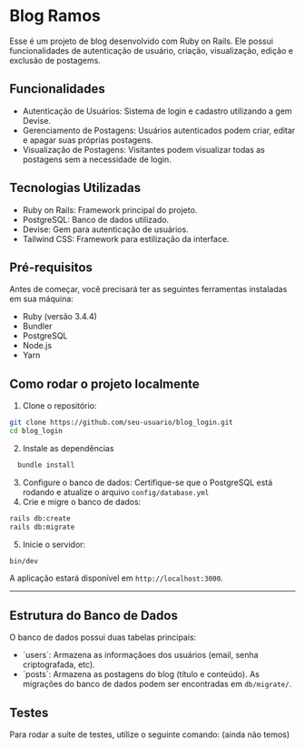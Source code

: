 # Blog Ramos
Esse é um projeto de blog desenvolvido com Ruby on Rails. Ele possui funcionalidades de autenticação de usuário, criação, visualização, edição e exclusão de postagems.

## Funcionalidades
- Autenticação de Usuários: Sistema de login e cadastro utilizando a gem Devise.
- Gerenciamento de Postagens: Usuários autenticados podem criar, editar e apagar suas próprias postagens.
- Visualização de Postagens: Visitantes podem visualizar todas as postagens sem a necessidade de login.

## Tecnologias Utilizadas
- Ruby on Rails: Framework principal do projeto.
- PostgreSQL: Banco de dados utilizado.
- Devise: Gem para autenticação de usuários.
- Tailwind CSS: Framework para estilização da interface.

## Pré-requisitos
Antes de começar, você precisará ter as seguintes ferramentas instaladas em sua máquina:
- Ruby (versão 3.4.4)
- Bundler
- PostgreSQL
- Node.js
- Yarn

## Como rodar o projeto localmente
1. Clone o repositório:
```bash
git clone https://github.com/seu-usuario/blog_login.git
cd blog_login
```
2. Instale as dependências
```bash
  bundle install
```
3. Configure o banco de dados:
Certifique-se que o PostgreSQL está rodando e atualize o arquivo `config/database.yml`
4. Crie e migre o banco de dados:
```bash
rails db:create
rails db:migrate
```
5. Inicie o servidor:
```bash
bin/dev
```
A aplicação estará disponível em `http://localhost:3000`.

___

## Estrutura do Banco de Dados
O banco de dados possui duas tabelas principais:
- ´users´: Armazena as informaçãoes dos usuários (email, senha criptografada, etc).
- ´posts´: Armazena as postagens do blog (título e conteúdo).
As migrações do banco de dados podem ser encontradas em `db/migrate/`.

## Testes
Para rodar a suíte de testes, utilize o seguinte comando:
(ainda não temos)

